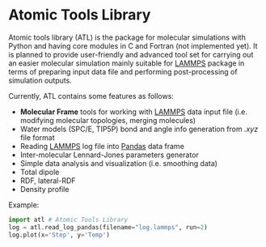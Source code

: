 # Atomic Tools Library
Atomic tools library (ATL) is the package for molecular simulations with Python and having core modules in C and Fortran (not implemented yet). It is planned to provide user-friendly and advanced tool set for carrying out an easier molecular simulation mainly suitable for [LAMMPS][1] package in terms of preparing input data file and performing post-processing of simulation outputs.

Currently, ATL contains some features as follows:

* __Molecular Frame__ tools for working with [LAMMPS][1] data input file (i.e. modifying molecular topologies, merging molecules)
* Water models (SPC/E, TIP5P) bond and angle info generation from *.xyz* file format
* Reading [LAMMPS][1] log file into [Pandas](https://pandas.pydata.org/) data frame
* Inter-molecular Lennard-Jones parameters generator
* Simple data analysis and visualization (i.e. smoothing data)
* Total dipole
* RDF, lateral-RDF
* Density profile

Example:
```python
import atl # Atomic Tools Library
log = atl.read_log_pandas(filename="log.lammps", run=2)
log.plot(x='Step', y='Temp')
```

[1]:(https://lammps.sandia.gov/)
